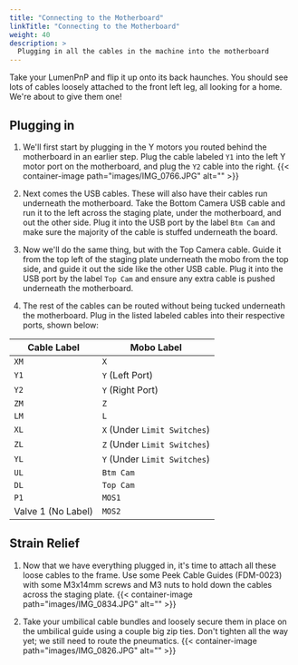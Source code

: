 ```yaml
---
title: "Connecting to the Motherboard"
linkTitle: "Connecting to the Motherboard"
weight: 40
description: >
  Plugging in all the cables in the machine into the motherboard 
---
```


Take your LumenPnP and flip it up onto its back haunches. You should see lots of cables loosely attached to the front left leg, all looking for a home. We're about to give them one!

## Plugging in

1. We'll first start by plugging in the Y motors you routed behind the motherboard in an earlier step. Plug the cable labeled `Y1` into the left Y motor port on the motherboard, and plug the `Y2` cable into the right.
  {{< container-image path="images/IMG_0766.JPG" alt="" >}}

2. Next comes the USB cables. These will also have their cables run underneath the motherboard. Take the Bottom Camera USB cable and run it to the left across the staging plate, under the motherboard, and out the other side. Plug it into the USB port by the label `Btm Cam` and make sure the majority of the cable is stuffed underneath the board.

3. Now we'll do the same thing, but with the Top Camera cable. Guide it from the top left of the staging plate underneath the mobo from the top side, and guide it out the side like the other USB cable. Plug it into the USB port by the label `Top Cam` and ensure any extra cable is pushed underneath the motherboard.

4. The rest of the cables can be routed without being tucked underneath the motherboard. Plug in the listed labeled cables into their respective ports, shown below:

| Cable Label        | Mobo Label                    |
| ------------------ | ----------------------------- |
| `XM`               | `X`                           |
| `Y1`               | `Y` (Left Port)               |
| `Y2`               | `Y` (Right Port)              |
| `ZM`               | `Z`                           |
| `LM`               | `L`                           |
| `XL`               | `X`  (Under `Limit Switches`) |
| `ZL`               | `Z`  (Under `Limit Switches`) |
| `YL`               | `Y`  (Under `Limit Switches`) |
| `UL`               | `Btm Cam`                     |
| `DL`               | `Top Cam`                     |
| `P1`               | `MOS1`                        |
| Valve 1 (No Label) | `MOS2`                        |

## Strain Relief

1. Now that we have everything plugged in, it's time to attach all these loose cables to the frame. Use some Peek Cable Guides (FDM-0023) with some M3x14mm screws and M3 nuts to hold down the cables across the staging plate.
  {{< container-image path="images/IMG_0834.JPG" alt="" >}}

2. Take your umbilical cable bundles and loosely secure them in place on the umbilical guide using a couple big zip ties. Don't tighten all the way yet; we still need to route the pneumatics.
  {{< container-image path="images/IMG_0826.JPG" alt="" >}}
